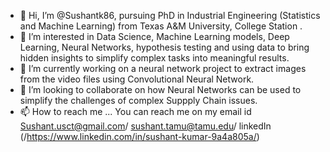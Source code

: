- 👋 Hi, I’m @Sushantk86, pursuing PhD in Industrial Engineering (Statistics and Machine Learning) from Texas A&M University, College Station . 
- 👀 I’m interested in Data Science, Machine Learning models, Deep Learning, Neural Networks, hypothesis testing and using data to bring hidden insights to simplify complex tasks into meaningful results. 
- 🌱 I’m currently working on a neural network project to extract images from the video files using Convolutional Neural Network. 
- 💞️ I’m looking to collaborate on how Neural Networks can be used to simplify the challenges of complex Suppply Chain issues. 
- 📫 How to reach me ... You can reach me on my email id Sushant.usct@gmail.com/ sushant.tamu@tamu.edu/ linkedIn (/https://www.linkedin.com/in/sushant-kumar-9a4a805a/) 

<!---
Sushantk86/Sushantk86 is a ✨ special ✨ repository because its `README.md` (this file) appears on your GitHub profile.
You can click the Preview link to take a look at your changes.
--->
